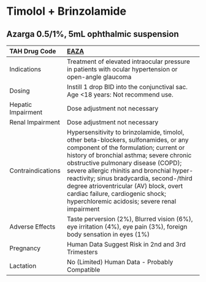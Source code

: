 # Timolol + Brinzolamide

## Azarga 0.5/1%, 5mL ophthalmic suspension

| TAH Drug Code      | [EAZA](https://www.tahsda.org.tw/drugs/hissearch.php?drug_code=EAZA)                                                                                                                                                                                                                                                                                                                                                                     |
|:-------------------|:-----------------------------------------------------------------------------------------------------------------------------------------------------------------------------------------------------------------------------------------------------------------------------------------------------------------------------------------------------------------------------------------------------------------------------------------|
| Indications        | Treatment of elevated intraocular pressure in patients with ocular hypertension or open-angle glaucoma                                                                                                                                                                                                                                                                                                                                   |
| Dosing             | Instill 1 drop BID into the conjunctival sac. Age <18 years: Not recommend use.                                                                                                                                                                                                                                                                                                                                                          |
| Hepatic Impairment | Dose adjustment not necessary                                                                                                                                                                                                                                                                                                                                                                                                            |
| Renal Impairment   | Dose adjustment not necessary                                                                                                                                                                                                                                                                                                                                                                                                            |
| Contraindications  | Hypersensitivity to brinzolamide, timolol, other beta-blockers, sulfonamides, or any component of the formulation; current or history of bronchial asthma; severe chronic obstructive pulmonary disease (COPD); severe allergic rhinitis and bronchial hyper-reactivity; sinus bradycardia, second-/third degree atrioventricular (AV) block, overt cardiac failure, cardiogenic shock; hyperchloremic acidosis; severe renal impairment |
| Adverse Effects    | Taste perversion (2%), Blurred vision (6%), eye irritation (4%), eye pain (3%), foreign body sensation in eyes (1%)                                                                                                                                                                                                                                                                                                                      |
| Pregnancy          | Human Data Suggest Risk in 2nd and 3rd Trimesters                                                                                                                                                                                                                                                                                                                                                                                        |
| Lactation          | No (Limited) Human Data - Probably Compatible                                                                                                                                                                                                                                                                                                                                                                                            |

